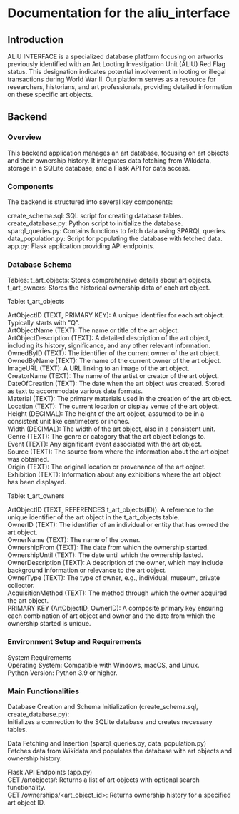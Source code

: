 # Documentation for the aliu_interface
## Introduction
ALIU INTERFACE is a specialized database platform focusing on artworks previously identified with an Art Looting Investigation Unit (ALIU) Red Flag status. This designation indicates potential involvement in looting or illegal transactions during World War II. Our platform serves as a resource for researchers, historians, and art professionals, providing detailed information on these specific art objects.
## Backend
### Overview 
This backend application manages an art database, focusing on art objects and their ownership history. It integrates data fetching from Wikidata, storage in a SQLite database, and a Flask API for data access.

### Components
The backend is structured into several key components:

create_schema.sql: SQL script for creating database tables.  
create_database.py: Python script to initialize the database.  
sparql_queries.py: Contains functions to fetch data using SPARQL queries.  
data_population.py: Script for populating the database with fetched data.  
app.py: Flask application providing API endpoints.  

### Database Schema

Tables:
t_art_objects: Stores comprehensive details about art objects.
t_art_owners: Stores the historical ownership data of each art object.


Table: t_art_objects  

ArtObjectID (TEXT, PRIMARY KEY): A unique identifier for each art object. Typically starts with "Q".  
ArtObjectName (TEXT): The name or title of the art object.  
ArtObjectDescription (TEXT): A detailed description of the art object, including its history, significance, and any other relevant information.  
OwnedByID (TEXT): The identifier of the current owner of the art object.  
OwnedByName (TEXT): The name of the current owner of the art object.  
ImageURL (TEXT): A URL linking to an image of the art object.  
CreatorName (TEXT): The name of the artist or creator of the art object.  
DateOfCreation (TEXT): The date when the art object was created. Stored as text to accommodate various date formats.  
Material (TEXT): The primary materials used in the creation of the art object.  
Location (TEXT): The current location or display venue of the art object.  
Height (DECIMAL): The height of the art object, assumed to be in a consistent unit like centimeters or inches.  
Width (DECIMAL): The width of the art object, also in a consistent unit.  
Genre (TEXT): The genre or category that the art object belongs to.  
Event (TEXT): Any significant event associated with the art object.  
Source (TEXT): The source from where the information about the art object was obtained.  
Origin (TEXT): The original location or provenance of the art object.  
Exhibition (TEXT): Information about any exhibitions where the art object has been displayed.  

Table: t_art_owners  

ArtObjectID (TEXT, REFERENCES t_art_objects(ID)): A reference to the unique identifier of the art object in the t_art_objects table.  
OwnerID (TEXT): The identifier of an individual or entity that has owned the art object.  
OwnerName (TEXT): The name of the owner.  
OwnershipFrom (TEXT): The date from which the ownership started.  
OwnershipUntil (TEXT): The date until which the ownership lasted.  
OwnerDescription (TEXT): A description of the owner, which may include background information or relevance to the art object.  
OwnerType (TEXT): The type of owner, e.g., individual, museum, private collector.  
AcquisitionMethod (TEXT): The method through which the owner acquired the art object.  
PRIMARY KEY (ArtObjectID, OwnerID): A composite primary key ensuring each combination of art object and owner and the date from which the ownership started is unique.  

### Environment Setup and Requirements  

System Requirements  
Operating System: Compatible with Windows, macOS, and Linux.  
Python Version: Python 3.9 or higher.  


### Main Functionalities

Database Creation and Schema Initialization (create_schema.sql, create_database.py):  
Initializes a connection to the SQLite database and creates necessary tables.  

Data Fetching and Insertion (sparql_queries.py, data_population.py)  
Fetches data from Wikidata and populates the database with art objects and ownership history.  

Flask API Endpoints (app.py)  
GET /artobjects/: Returns a list of art objects with optional search functionality.  
GET /ownerships/<art_object_id>: Returns ownership history for a specified art object ID.  